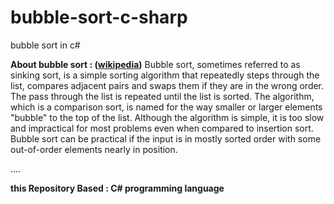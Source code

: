 # bubble-sort-c-sharp
bubble sort in c#


**About bubble sort : ([wikipedia](https://en.wikipedia.org/wiki/Bubble_sort))**
Bubble sort, sometimes referred to as sinking sort, is a simple sorting algorithm that repeatedly steps through the list, compares adjacent pairs and swaps them if they are in the wrong order. The pass through the list is repeated until the list is sorted. The algorithm, which is a comparison sort, is named for the way smaller or larger elements "bubble" to the top of the list. Although the algorithm is simple, it is too slow and impractical for most problems even when compared to insertion sort. Bubble sort can be practical if the input is in mostly sorted order with some out-of-order elements nearly in position.

....


**this Repository Based : C# programming language**
